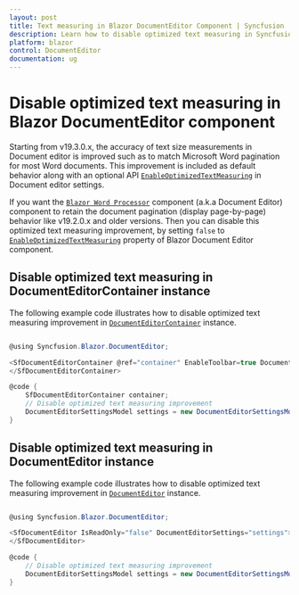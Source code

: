 ```yaml
---
layout: post
title: Text measuring in Blazor DocumentEditor Component | Syncfusion
description: Learn how to disable optimized text measuring in Syncfusion Blazor DocumentEditor component and much more.
platform: blazor
control: DocumentEditor
documentation: ug
---
```


# Disable optimized text measuring in Blazor DocumentEditor component

Starting from v19.3.0.x, the accuracy of text size measurements in Document editor is improved such as to match Microsoft Word pagination for most Word documents. This improvement is included as default behavior along with an optional API [`EnableOptimizedTextMeasuring`](https://help.syncfusion.com/cr/blazor/Syncfusion.Blazor.DocumentEditor.DocumentEditorSettingsModel.html#Syncfusion_Blazor_DocumentEditor_DocumentEditorSettingsModel_EnableOptimizedTextMeasuring) in Document editor settings.  

If you want the [`Blazor Word Processor`](https://www.syncfusion.com/blazor-components/blazor-word-processor) component (a.k.a Document Editor) component to retain the document pagination (display page-by-page) behavior like v19.2.0.x and older versions. Then you can disable this optimized text measuring improvement, by setting `false` to [`EnableOptimizedTextMeasuring`](https://help.syncfusion.com/cr/blazor/Syncfusion.Blazor.DocumentEditor.DocumentEditorSettingsModel.html#Syncfusion_Blazor_DocumentEditor_DocumentEditorSettingsModel_EnableOptimizedTextMeasuring) property of  Blazor Document Editor component.

## Disable optimized text measuring in DocumentEditorContainer instance

The following example code illustrates how to disable optimized text measuring improvement in [`DocumentEditorContainer`](https://help.syncfusion.com/cr/blazor/Syncfusion.Blazor.DocumentEditor.SfDocumentEditorContainer.html) instance.

```csharp

@using Syncfusion.Blazor.DocumentEditor;

<SfDocumentEditorContainer @ref="container" EnableToolbar=true DocumentEditorSettings="settings"> 
</SfDocumentEditorContainer>

@code {
    SfDocumentEditorContainer container;
    // Disable optimized text measuring improvement
    DocumentEditorSettingsModel settings = new DocumentEditorSettingsModel() { EnableOptimizedTextMeasuring = true };
}
```

## Disable optimized text measuring in DocumentEditor instance

The following example code illustrates how to disable optimized text measuring improvement in [`DocumentEditor`](https://help.syncfusion.com/cr/blazor/Syncfusion.Blazor.DocumentEditor.SfDocumentEditor.html) instance.

```csharp

@using Syncfusion.Blazor.DocumentEditor;

<SfDocumentEditor IsReadOnly="false" DocumentEditorSettings="settings">
</SfDocumentEditor>

@code {
    // Disable optimized text measuring improvement
    DocumentEditorSettingsModel settings = new DocumentEditorSettingsModel() { EnableOptimizedTextMeasuring = true };
}
```